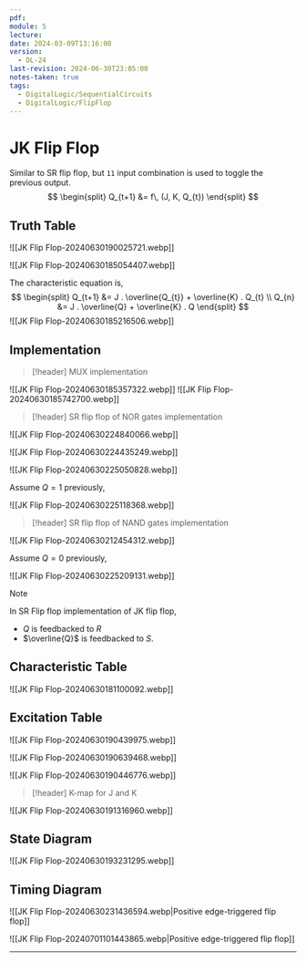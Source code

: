 ```yaml
---
pdf: 
module: 5
lecture: 
date: 2024-03-09T13:16:00
version:
  - DL-24
last-revision: 2024-06-30T23:05:00
notes-taken: true
tags:
  - DigitalLogic/SequentialCircuits
  - DigitalLogic/FlipFlop
---
```

# JK Flip Flop

Similar to SR flip flop, but `11` input combination is used to toggle the previous output.
$$
\begin{split}
Q_{t+1} &= f\, (J, K, Q_{t})
\end{split}
$$

## Truth Table

![[JK Flip Flop-20240630190025721.webp]]

![[JK Flip Flop-20240630185054407.webp]]

The characteristic equation is,
$$
\begin{split}
Q_{t+1} &= J . \overline{Q_{t}} + \overline{K} . Q_{t} \\
Q_{n} &= J . \overline{Q} + \overline{K} . Q 
\end{split}
$$
![[JK Flip Flop-20240630185216506.webp]]

## Implementation

> [!header] MUX implementation

![[JK Flip Flop-20240630185357322.webp]]
![[JK Flip Flop-20240630185742700.webp]]

> [!header] SR flip flop of NOR gates implementation

![[JK Flip Flop-20240630224840066.webp]]

![[JK Flip Flop-20240630224435249.webp]]

![[JK Flip Flop-20240630225050828.webp]]

Assume $Q = 1$ previously,

![[JK Flip Flop-20240630225118368.webp]]

> [!header] SR flip flop of NAND gates implementation

![[JK Flip Flop-20240630212454312.webp]]

Assume $Q = 0$ previously,

![[JK Flip Flop-20240630225209131.webp]]

> [!NOTE]
> In SR Flip flop implementation of JK flip flop, 
> - $Q$ is feedbacked to $R$
> - $\overline{Q}$ is feedbacked to $S$.

## Characteristic Table

![[JK Flip Flop-20240630181100092.webp]]

## Excitation Table

![[JK Flip Flop-20240630190439975.webp]]

![[JK Flip Flop-20240630190639468.webp]]

![[JK Flip Flop-20240630190446776.webp]]

> [!header] K-map for J and K

![[JK Flip Flop-20240630191316960.webp]]

## State Diagram

![[JK Flip Flop-20240630193231295.webp]]

## Timing Diagram

![[JK Flip Flop-20240630231436594.webp|Positive edge-triggered flip flop]]

![[JK Flip Flop-20240701101443865.webp|Positive edge-triggered flip flop]]

---